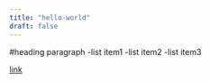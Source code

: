 ```yaml
---
title: "hello-world"
draft: false
---
```

#heading
paragraph
-list item1
-list item2
-list item3

[link](https://www.example.com/)
